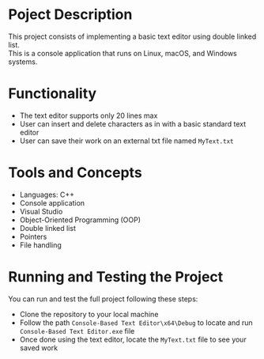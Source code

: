 # Poject Description

This project consists of implementing a basic text editor using double linked list. <br /> 
This is a console application that runs on Linux, macOS, and Windows systems.

# Functionality

- The text editor supports only 20 lines max
- User can insert and delete characters as in with a basic standard text editor 
- User can save their work on an external txt file named `MyText.txt`

# Tools and Concepts
- Languages: C++
- Console application
- Visual Studio
- Object-Oriented Programming (OOP)
- Double linked list
- Pointers
- File handling

# Running and Testing the Project

You can run and test the full project following these steps:

- Clone the repository to your local machine
- Follow the path `Console-Based Text Editor\x64\Debug` to locate and run `Console-Based Text Editor.exe` file
- Once done using the text editor, locate the `MyText.txt` file to see your saved work